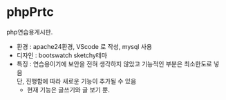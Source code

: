 # phpPrtc
php연습용게시판.

- 환경 : apache24환경, VScode 로 작성, mysql 사용
- 디자인 : bootswatch sketchy테마
- 특징 : 연습용이기에 보안을 전혀 생각하지 않았고 기능적인 부분은 최소한도로 넣음<br>
단, 진행함에 따라 새로운 기능이 추가될 수 있음
    + 현재 기능은 글쓰기와 글 보기 뿐.
